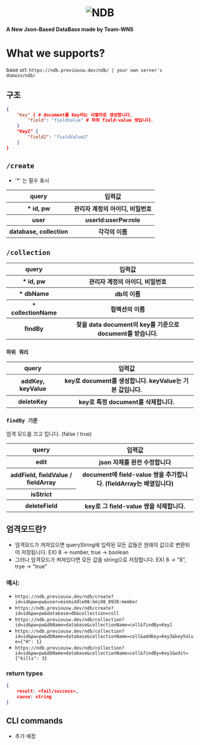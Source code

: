 <h1 align="center"><img src="" alt= NDB></h1>
<strong align="center">A New Json-Based DataBase made by Team-WNS</strong>


# What we supports?
base url: ```https://ndb.previousw.dev/ndb/ | your own server's domain/ndb/ ```

## 구조
```json
{
    "Key" { # document를 Key라는 식별자로 생성합니다.
        "field": "fieldValue" # 하위 field-value 쌍입니다.
    }
    "Key2" {
        "field2": "fieldValue2"
    }
}
```

## `/create`
- '*' 는 필수 표시
<table>
  <tr>
    <th>query</th>
    <th>입력값</th>
  </tr>
  <tr>
    <th>* id, pw</th>
    <th>관리자 계정의 아이디, 비밀번호</th>
  </tr>
  <tr>
    <th>user</th>
    <th>userId:userPw:role</th>
  </tr>
  <tr>
    <th>database, collection</th>
    <th>각각의 이름</th>
  </tr>
</table>

## `/collection`
<table>
  <tr>
    <th>query</th>
    <th>입력값</th>
  </tr>
  <tr>
    <th>* id, pw</th>
    <th>관리자 계정의 아이디, 비밀번호</th>
  </tr>
  <tr>
    <th>* dbName</th>
    <th>db의 이름</th>
  </tr>
  <tr>
    <th>* collectionName</th>
    <th>컬렉션의 이름</th>
  </tr>
  <tr>
    <th>findBy</th> 
    <th>찾을 data document의 key를 기준으로 document를 받습니다.</th>
  </tr>
</table>

### `하위 쿼리`
<table>
  <tr>
    <th>query</th>
    <th>입력값</th>
  </tr>
  <tr>
    <th>addKey, keyValue</th>
    <th>key로 document를 생성합니다. keyValue는 기본 값입니다.</th>
  </tr>
  <tr>
    <th>deleteKey</th>
    <th>key로 특정 document를 삭제합니다.</th>
  </tr>
</table>

### `findBy 기준`
<table>
  <tr>
    <th>query</th>
    <th>입력값</th>
  </tr>
  <tr>
    <th>edit</th>
    <th>json 자체를 완전 수정합니다</th>
  </tr>
  <tr>
    <th>addField, fieldValue / fieldArray</th>
    <th>document에 field-value 쌍을 추가합니다. (fieldArray는 배열입니다)</th>
  </tr>
    <tr>
        <th>isStrict</th>
        <tr>엄격 모드를 끄고 킵니다. (false / true) </tr>
    </tr>
  <tr>
    <th>deleteField</th>
    <th>key로 그 field-value 쌍을 삭제합니다.</th>
  </tr>
</table>

## 엄격모드란?
- 엄격모드가 꺼져있으면 queryString에 입력된 모든 값들은 원래의 값으로 변환되어 저장됩니다. EX) 8 -> number, true -> boolean
- 그러나 엄격모드가 켜져있다면 모든 값을 string으로 저장합니다. EX) 8 -> "8", trye -> "true"
### 예시: 
- ``` https://ndb.previousw.dev/ndb/create?id=id&pw=pw&user=minmiddle08:kmj08_0928:member ``` 
- ``` https://ndb.previousw.dev/ndb/create?id=id&pw=pw&database=db&collection=coll ```
- `https://ndb.previousw.dev/ndb/collection?id=id&pw=pw&dbName=database&collectionName=coll&findBy=Key1`
- `https://ndb.previousw.dev/ndb/collection?id=id&pw=pw&dbName=database&collectionName=coll&addKey=Key3&keyValue={"H": 1}`
- `https://ndb.previousw.dev/ndb/collection?id=id&pw=pw&dbName=database&collectionName=coll&findBy=Key1&edit={"kills": 3}`

### return types
```json
{
    result: <fail/success>,
    cause: string
}
```

## CLI commands
- 추가 예정

